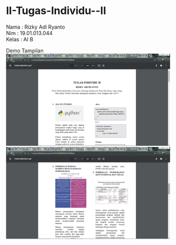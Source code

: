 # II-Tugas-Individu--II

Nama  : Rizky Adi Ryanto
<br>
Nim   : 19.01.013.044
<br>
Kelas : AI B
<br>

Demo Tampilan
<br>
<img src="https://github.com/Rizky1408/II-Tugas-Individu--II/blob/main/tugas%20ii.png" width="450">
<img src="https://github.com/Rizky1408/II-Tugas-Individu--II/blob/main/tugas%20iii.png" width="450">
